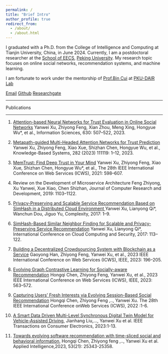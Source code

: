 ```yaml
---
permalink: /
title: "Brief Intro"
author_profile: true
redirect_from: 
  - /about/
  - /about.html
---
```


I graduated with a Ph.D. from the College of Intelligence and Computing at Tianjin University, China, in June 2024. Currently, I am a postdoctoral researcher at the [School of EECS](https://eecs.pku.edu.cn/), [Peking University](https://www.pku.edu.cn/). My research topic focuses on online social networks, recommendation systems, and machine learning.

 I am fortunate to work under the mentorship of [Prof.Bin Cui](https://cuibinpku.github.io/papers.html) at [PKU-DAIR Lab](https://github.com/PKU-DAIR)

 [Email](yanwei.xu@pku.edu.cn) [Github](https://github.com/DiversityCloud) [Researchgate](https://www.researchgate.net/profile/Yanwei-Xu-3) 

---

Publications

---


1. [Attention-based Neural Networks for Trust Evaluation in Online Social Networks](https://www.sciencedirect.com/science/article/abs/pii/S0020025523002396)
Yanwei Xu, Zhiyong Feng, Xian Zhou, Meng Xing, Hongyue Wu*, et al., Information Sciences, 630: 507–522, 2023.

2. [Metapath-guided Multi-Headed Attention Networks for Trust Prediction](https://www.sciencedirect.com/science/article/abs/pii/S0950705123008699)
Yanwei Xu, Zhiyong Feng, Xiao Xue, Shizhan Chen, Hongyue Wu, et al., Knowledge-Based Systems, 282 (2023) 111119: 1–12, 2023.

3. [MemTrust: Find Deep Trust in Your Mind](https://ieeexplore.ieee.org/abstract/document/9590222)
Yanwei Xu, Zhiyong Feng, Xiao Xue, Shizhan Chen, Hongyue Wu*, et al., The 28th IEEE International Conference on Web Services (ICWS), 2021: 598–607.

4. Review on the Development of Microservice Architecture
Feng Zhiyong, Xu Yanwei, Xue Xiao, Chen Shizhan, Journal of Computer Research and Development, 2019: 1103–1122.

5. [Privacy-Preserving and Scalable Service Recommendation Based on SimHash in a Distributed Cloud Environment ](https://onlinelibrary.wiley.com/doi/10.1155/2017/3437854)
Yanwei Xu, Lianyong Qi*, Wanchun Dou, Jiguo Yu, Complexity, 2017: 1–9.

6. [SimHash-Based Similar Neighbor Finding for Scalable and Privacy-Preserving Service Recommendation](https://link.springer.com/chapter/10.1007/978-3-319-68542-7_10)
Yanwei Xu, Lianyong Qi*, International Conference on Cloud Computing and Security, 2017: 113–122.

7. [Building a Decentralized Crowdsourcing System with Blockchain as a Service](https://ieeexplore.ieee.org/document/10248301)
Gaoyong Han, Zhiyong Feng, Yanwei Xu, et al., 2023 IEEE International Conference on Web Services (ICWS), IEEE, 2023: 196–205.

8. [Evolving Graph Contrastive Learning for Socially-aware Recommendation](https://ieeexplore.ieee.org/document/10248312)
Hongqi Chen, Zhiyong Feng, Yanwei Xu, et al., 2023 IEEE International Conference on Web Services (ICWS), IEEE, 2023: 563–572.

9. [Capturing Users’ Fresh Interests via Evolving Session-Based Social Recommendation](https://ieeexplore.ieee.org/document/9885271)  Hongqi Chen, Zhiyong Feng ,.., Yanwei Xu. The 28th IEEE International Conference onWeb Services (ICWS), 2022 :1-6.
    
10. [A Smart Data Driven Multi-Level Synchronous Digital Twin Model for Vehicle-Assisted Driving](https://ieeexplore.ieee.org/document/10356772), Jianhang Liu,..., Yanwei Xu et al. IEEE Transactions on Consumer Electronics, 2023:1-13.

11. [Towards evolving software recommendation with time-sliced social and behavioral information](https://link.springer.com/article/10.1007/s10489-023-04852-6),
Hongqi Chen, Zhiyong feng ,.., Yanwei Xu et al. Applied Intelligence,2023, 53(21): 25343-25358.


